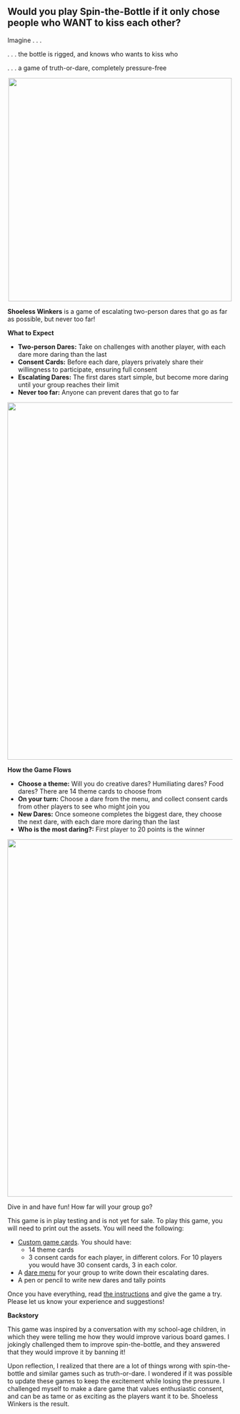 <h2>Would you play Spin-the-Bottle if it only chose people who WANT to kiss each other?</h2>

Imagine . . .

. . . the bottle is rigged, and knows who wants to kiss who

. . . a game of truth-or-dare, completely pressure-free

<p align="center">
  <img src="https://github.com/DaringGames/ShoelessWinkers/blob/main/Logo%20White%20BG.png?raw=true" width=500>
</p>

**Shoeless Winkers** is a game of escalating two-person dares that go as far as possible, but never too far!

**What to Expect**

 * **Two-person Dares:** Take on challenges with another player, with each dare more daring than the last
 * **Consent Cards:** Before each dare, players privately share their willingness to participate, ensuring full consent
 * **Escalating Dares:** The first dares start simple, but become more daring until your group reaches their limit
 * **Never too far:** Anyone can prevent dares that go to far

<p align="center">
  <img src="https://github.com/DaringGames/ShoelessWinkers/blob/main/promo%20art/Consent%20Card%20Examples.png?raw=true" width=800>
</p>

**How the Game Flows**

 * **Choose a theme:** Will you do creative dares? Humiliating dares? Food dares? There are 14 theme cards to choose from
 * **On your turn:** Choose a dare from the menu, and collect consent cards from other players to see who might join you
 * **New Dares:** Once someone completes the biggest dare, they choose the next dare, with each dare more daring than the last
 * **Who is the most daring?:** First player to 20 points is the winner

<p align="center">
  <img src="https://github.com/DaringGames/ShoelessWinkers/blob/main/promo%20art/Theme%20Card%20Examples.png?raw=true" width=800>
</p>

Dive in and have fun! How far will your group go?


This game is in play testing and is not yet for sale. To play this game, you will need to print out the assets. You will need the following:
* [Custom game cards](https://github.com/DaringGames/ShoelessWinkers/blob/main/Cards/HomePrinting.pdf). You should have:
  * 14 theme cards
  * 3 consent cards for each player, in different colors. For 10 players you would have 30 consent cards, 3 in each color.
* A [dare menu](https://github.com/DaringGames/ShoelessWinkers/blob/main/PDFs/Dare%20Menu.pdf) for your group to write down their escalating dares.
* A pen or pencil to write new dares and tally points

Once you have everything, read [the instructions](https://github.com/DaringGames/ShoelessWinkers/blob/main/PDFs/InstructionsBooklet.pdf) and give the game a try. Please let us know your experience and suggestions!


**Backstory**

This game was inspired by a conversation with my school-age children, in which they were telling me how they would improve various board games. I jokingly challenged them to improve spin-the-bottle, and they answered that they would improve it by banning it!

Upon reflection, I realized that there are a lot of things wrong with spin-the-bottle and similar games such as truth-or-dare. I wondered if it was possible to update these games to keep the excitement while losing the pressure. I challenged myself to make a dare game that values enthusiastic consent, and can be as tame or as exciting as the players want it to be. Shoeless Winkers is the result.
